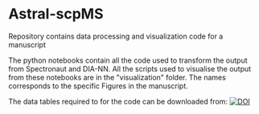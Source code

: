 # Astral-scpMS
Repository contains data processing and visualization code for a manuscript 

The python notebooks contain all the code used to transform the output from Spectronaut and DIA-NN. All the scripts used to visualise the output from these notebooks are in the "visualization" folder. The names corresponds to the specific Figures in the manuscript.

The data tables required to for the code can be downloaded from: [![DOI](https://zenodo.org/badge/DOI/10.5281/zenodo.12754964.svg)](https://doi.org/10.5281/zenodo.12754964)
